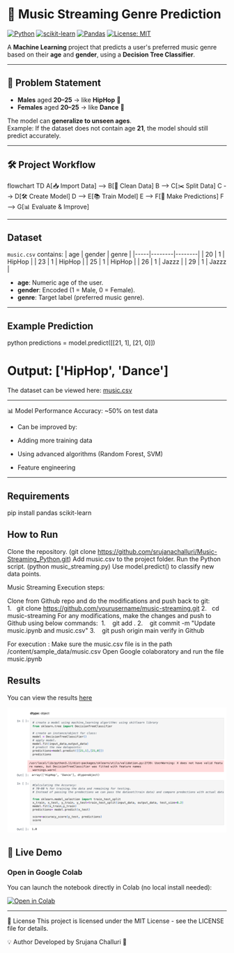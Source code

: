 # 🎵 Music Streaming Genre Prediction

[![Python](https://img.shields.io/badge/Python-3.x-blue)](https://www.python.org/)
[![scikit-learn](https://img.shields.io/badge/scikit--learn-1.x-orange)](https://scikit-learn.org/stable/)
[![Pandas](https://img.shields.io/badge/Pandas-1.x-green)](https://pandas.pydata.org/)
[![License: MIT](https://img.shields.io/badge/License-MIT-yellow.svg)](LICENSE)

A **Machine Learning** project that predicts a user's preferred music genre based on their **age** and **gender**, using a **Decision Tree Classifier**.

---

## 📌 Problem Statement

- **Males** aged **20–25** → like **HipHop** 🎤  
- **Females** aged **20–25** → like **Dance** 💃  

The model can **generalize to unseen ages**.  
Example: If the dataset does not contain age **21**, the model should still predict accurately.

---

## 🛠 Project Workflow

flowchart TD
    A[📥 Import Data] --> B[🧹 Clean Data]
    B --> C[✂️ Split Data]
    C --> D[🛠 Create Model]
    D --> E[📚 Train Model]
    E --> F[🔮 Make Predictions]
    F --> G[📊 Evaluate & Improve]


---

## Dataset
`music.csv` contains:
| age | gender | genre  |
|-----|--------|--------|
| 20  | 1      | HipHop |
| 23  | 1      | HipHop |
| 25  | 1      | HipHop |
| 26  | 1      | Jazzz  |
| 29  | 1      | Jazzz  |

- **age**: Numeric age of the user.
- **gender**: Encoded (1 = Male, 0 = Female).
- **genre**: Target label (preferred music genre).

---

## Example Prediction
python
predictions = model.predict([[21, 1], [21, 0]])
# Output: ['HipHop', 'Dance'] 

The dataset can be viewed here: [music.csv](https://raw.githubusercontent.com/srujanachalluri/Music-Streaming_Python/main/music.csv)

---

📊 Model Performance
Accuracy: ~50% on test data

- Can be improved by:

- Adding more training data

- Using advanced algorithms (Random Forest, SVM)

- Feature engineering

---

## Requirements
  pip install pandas scikit-learn
  
## How to Run

Clone the repository. (git clone https://github.com/srujanachalluri/Music-Streaming_Python.git)
Add music.csv to the project folder.
Run the Python script. (python music_streaming.py)
Use model.predict() to classify new data points.

Music Streaming
Execution steps:

Clone from Github repo and do the modifications and push back to git:
1.   git clone https://github.com/yourusername/music-streaming.git
2.   cd music-streaming
For any modifications, make the changes and push to Github using below commands: 
1.    git add .
2.    git commit -m "Update music.ipynb and music.csv"
3.    git push origin main
verify in Github

For execution :
Make sure the music.csv file is in the path /content/sample_data/music.csv
Open Google colaboratory and run the file music.ipynb

## Results

You can view the results [here](ResultAccuracySS.png)

![Screenshot description](https://github.com/srujanachalluri/Music-Streaming_Python/blob/main/ResultAccuracySS.png?raw=true)


## 🚀 Live Demo

### Open in Google Colab
You can launch the notebook directly in Colab (no local install needed):

[![Open in Colab](https://colab.research.google.com/assets/colab-badge.svg)](https://colab.research.google.com/github/srujanachalluri/Music-Streaming_Python/blob/main/Music_Streaming_Project.ipynb)

---
📜 License
This project is licensed under the MIT License - see the LICENSE file for details.

💡 Author
Developed by Srujana Challuri 🚀
